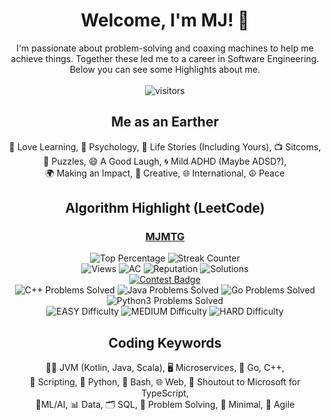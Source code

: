 <div align="center">
  <h1> Welcome, I'm MJ! 👋
  </h1>
  <p>I'm passionate about problem-solving and coaxing machines to help me achieve things. Together these led me to a
    career in Software Engineering. Below you can see some Highlights about me. <br><br> <img
      src="https://visitor-badge.laobi.icu/badge?page_id=mjmoshiri.mjmoshiri&left_text=Enjoy%20your%20visit!"
      alt="visitors">
  </p>
    <h2>Me as an Earther</h2>
  📘 Love Learning, 🧠 Psychology, 📖 Life Stories (Including Yours), 📺 Sitcoms, <br>🧩 Puzzles, 😄 A Good Laugh, 🌀 Mild ADHD (Maybe
  ADSD?),<br> 🌍 Making an Impact, 🎨 Creative, 🌐 International, ☮️ Peace
  <h2> Algorithm Highlight (LeetCode)</h2>
  <h3><a href="https://leetcode.com/MJMTG/">MJMTG</a></h3>
  <div>
    <img src="https://img.shields.io/badge/Contest%20Ranking-3.44%25-4CAF50"
      alt="Top Percentage">
    <img src="https://img.shields.io/badge/Streak%20Counter-320-FF5722" alt="Streak Counter">
  </div>
  <div>
    <img src="https://img.shields.io/badge/Views-4010-cyan" alt="Views">
    <img src="https://img.shields.io/badge/AC Count-787-orange" alt="AC">
    <img src="https://img.shields.io/badge/Reputation-48-brightgreen"
      alt="Reputation">
    <img src="https://img.shields.io/badge/Solutions-59-red"
      alt="Solutions">
    <br>
    <a href="https://leetcode.com/static/images/badges/knight.png"><img
        src="https://leetcode.com/static/images/badges/knight.png" alt="Contest Badge"></a>
    <br>
    <img src="https://img.shields.io/badge/C++-252-informational" alt="C++ Problems Solved">
    <img src="https://img.shields.io/badge/Java-292-informational"
      alt="Java Problems Solved">
    <img src="https://img.shields.io/badge/Go-179-informational" alt="Go Problems Solved">
    <img src="https://img.shields.io/badge/Python3-180-informational"
      alt="Python3 Problems Solved">
  </div>
  <div align="center"><img src="https://img.shields.io/badge/EASY%20-98.96%25-blueviolet"
      alt="EASY Difficulty">
    <img src="https://img.shields.io/badge/MEDIUM%20-98.61%25-blueviolet"
      alt="MEDIUM Difficulty">
    <img src="https://img.shields.io/badge/HARD%20-99.09%25-blueviolet"
      alt="HARD Difficulty">
    
  </div>
  <h2>Coding Keywords</h2>
  🧑‍💻 JVM (Kotlin, Java, Scala), 🖥️ Microservices, 🚀 Go, C++, <br> 📜 Scripting, 🐍 Python, 🐚 Bash, 🌐 Web, 🙌
  Shoutout to Microsoft for TypeScript, <br> 🤖ML/AI, 📊 Data, 🗂️ SQL, 🧩 Problem Solving, 📏 Minimal, 🔄 Agile
</div>
